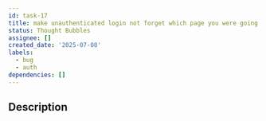 ```yaml
---
id: task-17
title: make unauthenticated login not forget which page you were going to
status: Thought Bubbles
assignee: []
created_date: '2025-07-08'
labels:
  - bug
  - auth
dependencies: []
---
```


## Description
